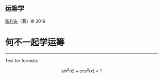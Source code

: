 运筹学
---

[张利东](https://gitpress.io/@jetorz/)（著）&copy; 2019

# 何不一起学运筹

-----

Test for formula:

$$
sin^2(x)+cos^2(x)=1
$$